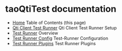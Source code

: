 # taoQtiTest documentation

- [Home](Home) Table of Contents (this page)
 - [Qti Client Test Runner](Qti-Client-Test-Runner) Qti Client Test Runner Setup
 - [Test Runner](Test-Runner) Overview
 - [Test Runner Config](Test-Runner-Config) Test-Runner Configuration
 - [Test Runner Plugins](Test-Runner-Plugins) Test Runner Plugins
